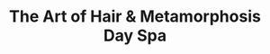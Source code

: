 ---
title: "The Art of Hair & Metamorphosis Day Spa"
url: /richmond/the-art-of-hair-und-metamorphosis-day-spa/
shop: Friseur
---